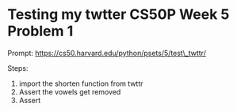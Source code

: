 # Testing my twtter CS50P Week 5 Problem 1

Prompt:
https://cs50.harvard.edu/python/psets/5/test\_twttr/

Steps:
1) import the shorten function from twttr 
2) Assert the vowels get removed
3) Assert 
